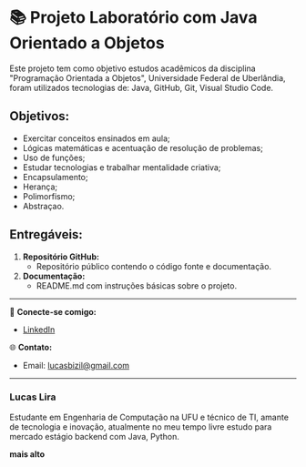 # 📚 Projeto Laboratório com Java Orientado a Objetos 
Este projeto tem como objetivo estudos acadêmicos da disciplina "Programação Orientada a Objetos", Universidade Federal de Uberlândia, foram utilizados tecnologias de:
Java, GitHub, Git, Visual Studio Code.

## Objetivos:
- Exercitar conceitos ensinados em aula;
- Lógicas matemáticas e acentuação de resolução de problemas;
- Uso de funções;
- Estudar tecnologias e trabalhar mentalidade criativa;
- Encapsulamento;
- Herança;
- Polimorfismo;
- Abstraçao.

  
## Entregáveis:
   1. **Repositório GitHub:**
      - Repositório público contendo o código fonte e documentação.
   3. **Documentação:**
      - README.md com instruções básicas sobre o projeto.



---

🔗 **Conecte-se comigo:**
- [LinkedIn](https://www.linkedin.com/in/luc-aslira/)
  
🌐 **Contato:**
- Email: lucasbizil@gmail.com

---

### Lucas Lira
Estudante em Engenharia de Computação na UFU e técnico de TI, amante de tecnologia e inovação, atualmente no meu tempo livre estudo para mercado estágio backend com Java, Python.

**mais alto**

